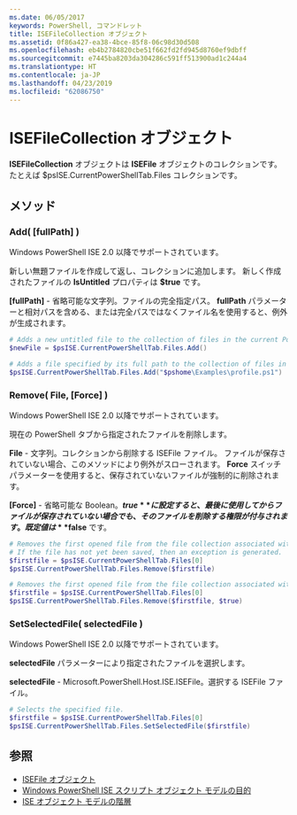 ```yaml
---
ms.date: 06/05/2017
keywords: PowerShell, コマンドレット
title: ISEFileCollection オブジェクト
ms.assetid: 0f86a427-ea38-4bce-85f8-06c98d30d508
ms.openlocfilehash: eb4b2784820cbe51f662fd2fd945d8760ef9dbff
ms.sourcegitcommit: e7445ba8203da304286c591ff513900ad1c244a4
ms.translationtype: HT
ms.contentlocale: ja-JP
ms.lasthandoff: 04/23/2019
ms.locfileid: "62086750"
---
```

# <a name="the-isefilecollection-object"></a>ISEFileCollection オブジェクト

**ISEFileCollection** オブジェクトは **ISEFile** オブジェクトのコレクションです。 たとえば $psISE.CurrentPowerShellTab.Files コレクションです。

## <a name="methods"></a>メソッド

### <a name="add-fullpath-"></a>Add\( \[fullPath\] \)

Windows PowerShell ISE 2.0 以降でサポートされています。

新しい無題ファイルを作成して返し、コレクションに追加します。 新しく作成されたファイルの **IsUntitled** プロパティは **$true** です。

**\[fullPath\]** - 省略可能な文字列。ファイルの完全指定パス。 **fullPath** パラメーターと相対パスを含める、または完全パスではなくファイル名を使用すると、例外が生成されます。

```powershell
# Adds a new untitled file to the collection of files in the current PowerShell tab.
$newFile = $psISE.CurrentPowerShellTab.Files.Add()

# Adds a file specified by its full path to the collection of files in the current PowerShell tab.
$psISE.CurrentPowerShellTab.Files.Add("$pshome\Examples\profile.ps1")
```

### <a name="remove-file-force-"></a>Remove\( File, \[Force\] \)

Windows PowerShell ISE 2.0 以降でサポートされています。

現在の PowerShell タブから指定されたファイルを削除します。

**File** - 文字列。コレクションから削除する ISEFile ファイル。 ファイルが保存されていない場合、このメソッドにより例外がスローされます。 **Force** スイッチ パラメーターを使用すると、保存されていないファイルが強制的に削除されます。

**\[Force\]** - 省略可能な Boolean。**$true** に設定すると、最後に使用してからファイルが保存されていない場合でも、そのファイルを削除する権限が付与されます。 既定値は **$false** です。

```powershell
# Removes the first opened file from the file collection associated with the current PowerShell tab.
# If the file has not yet been saved, then an exception is generated.
$firstfile = $psISE.CurrentPowerShellTab.Files[0]
$psISE.CurrentPowerShellTab.Files.Remove($firstfile)

# Removes the first opened file from the file collection associated with the current PowerShell tab, even if it has not been saved.
$firstfile = $psISE.CurrentPowerShellTab.Files[0]
$psISE.CurrentPowerShellTab.Files.Remove($firstfile, $true)
```

### <a name="setselectedfile-selectedfile-"></a>SetSelectedFile\( selectedFile \)

Windows PowerShell ISE 2.0 以降でサポートされています。

**selectedFile** パラメーターにより指定されたファイルを選択します。

**selectedFile** - Microsoft.PowerShell.Host.ISE.ISEFile。選択する ISEFile ファイル。

```powershell
# Selects the specified file.
$firstfile = $psISE.CurrentPowerShellTab.Files[0]
$psISE.CurrentPowerShellTab.Files.SetSelectedFile($firstfile)
```

## <a name="see-also"></a>参照

- [ISEFile オブジェクト](The-ISEFile-Object.md)
- [Windows PowerShell ISE スクリプト オブジェクト モデルの目的](Purpose-of-the-Windows-PowerShell-ISE-Scripting-Object-Model.md)
- [ISE オブジェクト モデルの階層](The-ISE-Object-Model-Hierarchy.md)